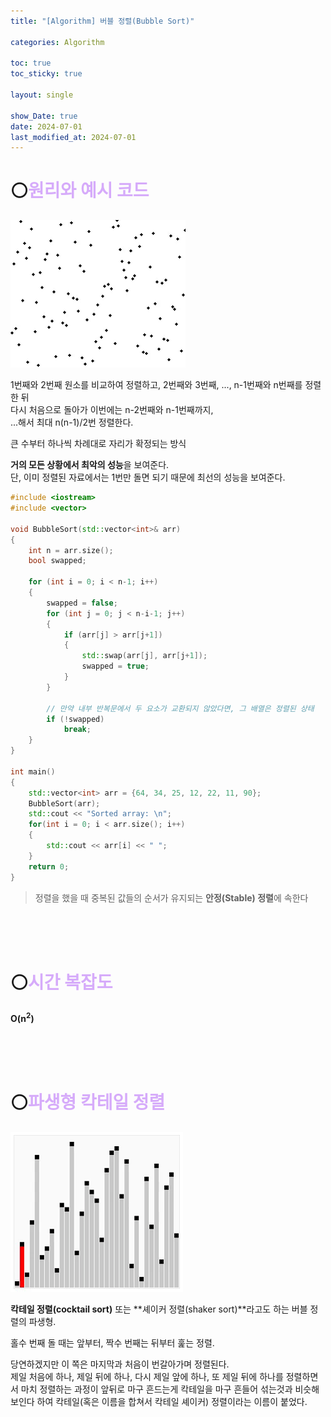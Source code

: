 ```yaml
---
title: "[Algorithm] 버블 정렬(Bubble Sort)"

categories: Algorithm

toc: true
toc_sticky: true

layout: single

show_Date: true
date: 2024-07-01
last_modified_at: 2024-07-01
---
```


# ⚪<span style="color: #D6ABFA;">원리와 예시 코드</span>

![Szvcoad1t6eqmx0PkV3YxaW11wp1isNJng3y5CiXsScmTbxKz5jnmnF00GgxjalXZXvpuXf2RI4CKCQO2ZUIqw.mp4 [video-to-gif output image]](../../assets/images/2024-07-18-f/ezgif-6-88ab0612f7.gif)

1번째와 2번째 원소를 비교하여 정렬하고, 2번째와 3번째, ..., n-1번째와 n번째를 정렬한 뒤   
다시 처음으로 돌아가 이번에는 n-2번째와 n-1번째까지,   
...해서 최대 n(n-1)/2번 정렬한다.



큰 수부터 하나씩 차례대로 자리가 확정되는 방식



**거의 모든 상황에서 최악의 성능**을 보여준다.   
단, 이미 정렬된 자료에서는 1번만 돌면 되기 때문에 최선의 성능을 보여준다. 



```cpp
#include <iostream>
#include <vector>

void BubbleSort(std::vector<int>& arr)
{
    int n = arr.size();
    bool swapped;

    for (int i = 0; i < n-1; i++)
    {
        swapped = false;
        for (int j = 0; j < n-i-1; j++)
        {
            if (arr[j] > arr[j+1])
            {
                std::swap(arr[j], arr[j+1]);
                swapped = true;
            }
        }

        // 만약 내부 반복문에서 두 요소가 교환되지 않았다면, 그 배열은 정렬된 상태
        if (!swapped)
            break;
    }
}

int main()
{
    std::vector<int> arr = {64, 34, 25, 12, 22, 11, 90};
    BubbleSort(arr);
    std::cout << "Sorted array: \n";
    for(int i = 0; i < arr.size(); i++)
    {
        std::cout << arr[i] << " ";
    }
    return 0;
}
```



> 정렬을 했을 때 중복된 값들의 순서가 유지되는 **안정(Stable) 정렬**에 속한다

<br>

<br>

<br>

# ⚪<span style="color: #D6ABFA;">시간 복잡도</span>

**O(n<sup>2</sup>)**

<br>

<br>

<br>

# ⚪<span style="color: #D6ABFA;">파생형 칵테일 정렬</span>

![CocktailSort.mp4 [video-to-gif output image]](../../assets/images/2024-07-01-BubbleSort/ezgif-2-f501cd3101.gif)

**칵테일 정렬(cocktail sort)** 또는 **셰이커 정렬(shaker sort)**라고도 하는 버블 정렬의 파생형.

홀수 번째 돌 때는 앞부터, 짝수 번째는 뒤부터 훑는 정렬. 

당연하겠지만 이 쪽은 마지막과 처음이 번갈아가며 정렬된다.   
제일 처음에 하나, 제일 뒤에 하나, 다시 제일 앞에 하나, 또 제일 뒤에 하나를 정렬하면서 마치 정렬하는 과정이 앞뒤로 마구 흔드는게 칵테일을 마구 흔들어 섞는것과 비슷해보인다 하여 칵테일(혹은 이름을 합쳐서 칵테일 셰이커) 정렬이라는 이름이 붙었다.

